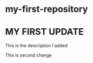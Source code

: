 # my-first-repository

MY FIRST UPDATE
=======
This is the description I added



This is second  change